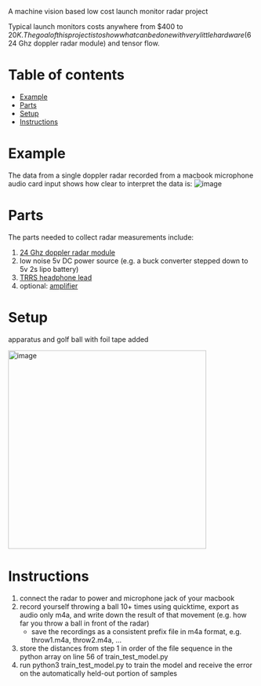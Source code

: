 A machine vision based low cost launch monitor radar project 

Typical launch monitors costs anywhere from $400 to $20K. The goal of this project is to show what can be done with very little hardware ($6 24 Ghz doppler radar module) and tensor flow.

Table of contents
=================
* [Example](#example)
* [Parts](#parts)
* [Setup](#setup)
* [Instructions](#instructions)

Example
=======
The data from a single doppler radar recorded from a macbook microphone audio card input shows how clear to interpret the data is:
![image](https://github.com/vecinimod/MV-launch-radar/assets/7244561/e72bbc06-25ef-406f-bc4e-2d2235a817fc)

Parts
=====
The parts needed to collect radar measurements include:
1. [24 Ghz doppler radar module](https://www.amazon.com/gp/product/B07WH67J9W/ref=ppx_yo_dt_b_asin_title_o05_s00?ie=UTF8&psc=1)
2. low noise 5v DC power source (e.g. a buck converter stepped down to 5v 2s lipo battery)
3. [TRRS headphone lead](https://www.amazon.com/gp/product/B07QQPG6BT/ref=ppx_yo_dt_b_asin_title_o06_s00?ie=UTF8&psc=1)
4. optional: [amplifier](https://www.amazon.com/gp/product/B07D1VXRDL/ref=ppx_yo_dt_b_asin_title_o05_s01?ie=UTF8&psc=1)

Setup
=====
apparatus and golf ball with foil tape added

<img width="404" alt="image" src="https://github.com/vecinimod/MV-launch-radar/assets/7244561/a9131b07-2398-41b9-bf07-732aef11c841">


Instructions
============
1. connect the radar to power and microphone jack of your macbook
2. record yourself throwing a ball 10+ times using quicktime, export as audio only m4a, and write down the result of that movement (e.g. how far you throw a ball in front of the radar)
    - save the recordings as a consistent prefix file in m4a format, e.g. throw1.m4a, throw2.m4a, ...
4. store the distances from step 1 in order of the file sequence in the python array on line 56 of train_test_model.py
5. run python3 train_test_model.py to train the model and receive the error on the automatically held-out portion of samples
